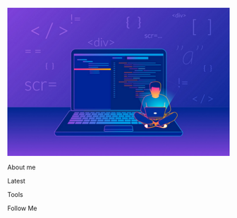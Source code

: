 ![Header](https://github.com/Hokure04/hokure04/blob/main/assets/Programmer.jpg)

About me

Latest

Tools

Follow Me

